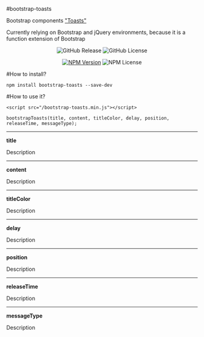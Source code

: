 #bootstrap-toasts

Bootstrap components <a href="https://getbootstrap.com/docs/4.3/components/toasts/" title="Toasts">"Toasts"</a>

Currently relying on Bootstrap and jQuery environments, because it is a function extension of Bootstrap

<p align="center">
<img alt="GitHub Release" src="https://img.shields.io/github/release/zhangchenglin/bootstrap-toasts.svg">
<img alt="GitHub License" src="https://img.shields.io/github/license/zhangchenglin/bootstrap-toasts.svg">
</p>
<p align="center">
<a href="https://www.npmjs.com/package/bootstrap-toasts"><img alt="NPM Version" title="NPM Package" src="https://img.shields.io/npm/v/bootstrap-toasts.svg"></a>
<img alt="NPM License" src="https://img.shields.io/npm/l/bootstrap-toasts.svg">
</p>


#How to install?
```
npm install bootstrap-toasts --save-dev
```
#How to use it?
```
<script src="/bootstrap-toasts.min.js"></script>

bootstrapToasts(title, content, titleColor, delay, position, releaseTime, messageType);
```

---
**title**

Description

---
**content**

Description

---
**titleColor**

Description

---
**delay**

Description

---
**position**

Description

---
**releaseTime**

Description

---
**messageType**

Description




